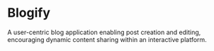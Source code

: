 # Blogify
A user-centric blog application enabling post creation and editing, encouraging dynamic content sharing within an interactive platform.
